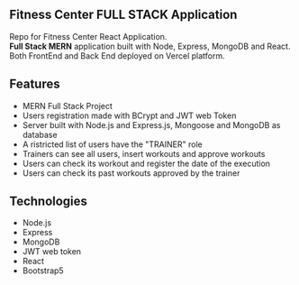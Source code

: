 ## Fitness Center FULL STACK Application
Repo for Fitness Center React Application.\
**Full Stack MERN** application built with Node, Express, MongoDB and React.\
Both FrontEnd and Back End deployed on Vercel platform.
## Features
* MERN Full Stack Project
* Users registration made with BCrypt and JWT web Token
* Server built with Node.js and Express.js, Mongoose and MongoDB as database
* A ristricted list of users have the "TRAINER" role
* Trainers can see all users, insert workouts and approve workouts
* Users can check its workout and register the date of the execution
* Users can check its past workouts approved by the trainer
## Technologies
* Node.js
* Express
* MongoDB
* JWT web token
* React
* Bootstrap5
